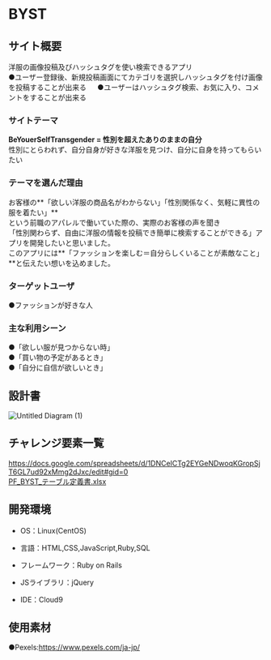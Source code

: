 # BYST

## サイト概要
洋服の画像投稿及びハッシュタグを使い検索できるアプリ  
●ユーザー登録後、新規投稿画面にてカテゴリを選択しハッシュタグを付け画像を投稿することが出来る  　
●ユーザーはハッシュタグ検索、お気に入り、コメントをすることが出来る

### サイトテーマ
**BeYouerSelfTransgender = 性別を超えたありのままの自分**  
性別にとらわれず、自分自身が好きな洋服を見つけ、自分に自身を持ってもらいたい  


### テーマを選んだ理由
お客様の**「欲しい洋服の商品名がわからない」「性別関係なく、気軽に異性の服を着たい」**    
という前職のアパレルで働いていた際の、実際のお客様の声を聞き    
「性別関わらず、自由に洋服の情報を投稿でき簡単に検索することができる」アプリを開発したいと思いました。  
このアプリには**「ファッションを楽しむ＝自分らしくいることが素敵なこと」**と伝えたい想いを込めました。


### ターゲットユーザ
●ファッションが好きな人
　　
### 主な利用シーン
●「欲しい服が見つからない時」  
●「買い物の予定があるとき」  
●「自分に自信が欲しいとき」  

## 設計書
![Untitled Diagram (1)](https://user-images.githubusercontent.com/79131304/116787021-be781580-aadc-11eb-8423-1eb97c49aae3.jpg)



## チャレンジ要素一覧
https://docs.google.com/spreadsheets/d/1DNCeICTg2EYGeNDwoqKGropSjT6GL7ud92xMmg2dJxc/edit#gid=0  
[PF_BYST_テーブル定義書.xlsx](https://github.com/fumika88/PF-BYST/files/6491367/PF_BYST_.xlsx)


## 開発環境
- OS：Linux(CentOS)
- 言語：HTML,CSS,JavaScript,Ruby,SQL
- フレームワーク：Ruby on Rails

- JSライブラリ：jQuery
- IDE：Cloud9

## 使用素材
●Pexels:https://www.pexels.com/ja-jp/
